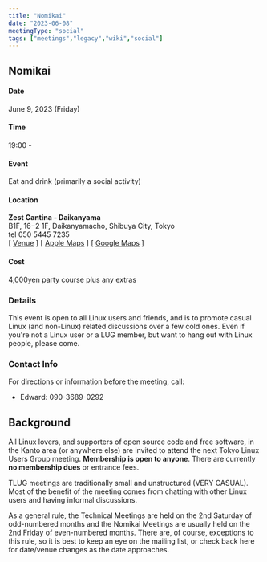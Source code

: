 ```yaml
---
title: "Nomikai"
date: "2023-06-08"
meetingType: "social"
tags: ["meetings","legacy","wiki","social"]
---
```


<h2 id="nomikai">Nomikai</h2>
<h4 id="date">Date</h4>
<p>June 9, 2023 (Friday)</p>
<h4 id="time">Time</h4>
<p>19:00 -</p>
<h4 id="event">Event</h4>
<p>Eat and drink (primarily a social activity)</p>
<h4 id="location">Location</h4>
<p><strong>Zest Cantina - Daikanyama</strong><br />
B1F, 16−2 1F, Daikanyamacho, Shibuya City, Tokyo<br />
tel 050 5445 7235<br />
[ <a href="https://zest-cantina.jp/daikanyama/">Venue</a> ]
[ <a href="https://maps.apple.com/place?place-id=IBB82791F0A95A1D9">Apple Maps</a> ]
[ <a href="https://goo.gl/maps/9ejrTuhJ2oQLeHmV6">Google Maps</a> ]</p>
<h4 id="cost">Cost</h4>
<p>4,000yen party course plus any extras</p>
<h3 id="details">Details</h3>
<p>This event is open to all Linux users and friends, and is to promote casual Linux (and non-Linux) related discussions over a few cold ones. Even if you're not a Linux user or a LUG member, but want to hang out with Linux people, please come.</p>
<h3 id="contact_info">Contact Info</h3>
<p>For directions or information before the meeting, call:</p>
<ul>
<li>Edward: 090-3689-0292</li>
</ul>

<h2 id="introduction">Background</h2>
<p>All Linux lovers, and supporters of open source code and free software, in the Kanto area (or anywhere else) are invited to attend the next Tokyo Linux Users Group meeting. <b>Membership is open to anyone</b>. There are currently <b>no membership dues</b> or entrance fees.</p>
<p>TLUG meetings are traditionally small and unstructured (VERY CASUAL). Most of the benefit of the meeting comes from chatting with other Linux users and having informal discussions.</p>
<p>As a general rule, the Technical Meetings are held on the 2nd Saturday of odd-numbered months and the Nomikai Meetings are usually held on the 2nd Friday of even-numbered months. There are, of course, exceptions to this rule, so it is best to keep an eye on the mailing list, or check back here for date/venue changes as the date approaches.</p>

